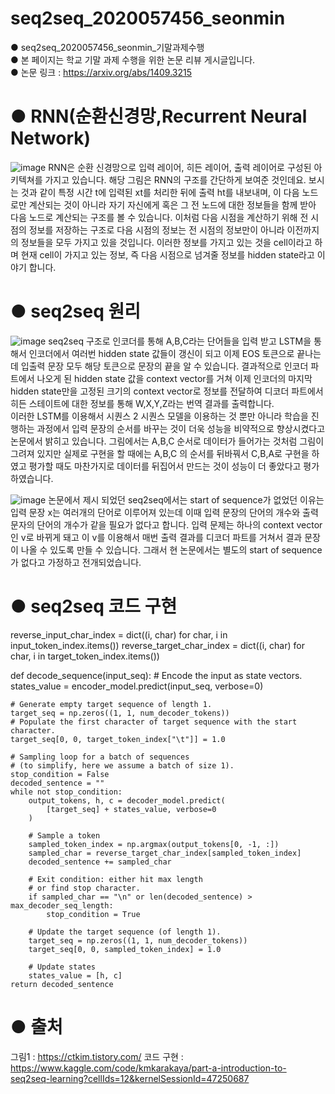 # seq2seq_2020057456_seonmin
● seq2seq_2020057456_seonmin_기말과제수행 <br>
● 본 페이지는 학교 기말 과제 수행을 위한 논문 리뷰 게시글입니다. <br>
● 논문 링크 : https://arxiv.org/abs/1409.3215 <br>

# ● RNN(순환신경망,Recurrent Neural Network) <br>
![image](https://github.com/HY-AI2-Projects/seq2seq_2020057456_seonmin/assets/153084250/da1da5ef-e80f-4e01-8bd6-decb57f46f69)
 RNN은 순환 신경망으로 입력 레이어, 히든 레이어, 출력 레이어로 구성된 아키텍쳐를 가지고 있습니다. 해당 그림은 RNN의 구조를 간단하게 보여준 것인데요. 보시는 것과 같이 특정 시간 t에 입력된 xt를 처리한 뒤에 출력 ht를 내보내며, 이 다음 노드로만 계산되는 것이 아니라 자기 자신에게 혹은 그 전 노드에 대한 정보들을 함께 받아 다음 노드로 계산되는 구조를 볼 수 있습니다. 이처럼 다음 시점을 계산하기 위해 전 시점의 정보를 저장하는 구조로 다음 시점의 정보는 전 시점의 정보만이 아니라 이전까지의 정보들을 모두 가지고 있을 것입니다. 이러한 정보를 가지고 있는 것을 cell이라고 하며 현재 cell이 가지고 있는 정보, 즉 다음 시점으로 넘겨줄 정보를 hidden state라고 이야기 합니다.

# ● seq2seq 원리 <br>
 ![image](https://github.com/HY-AI2-Projects/seq2seq_2020057456_seonmin/assets/153084250/8f740bf3-c365-492f-b2a3-737d7b077d24)
 seq2seq 구조로 인코더를 통해 A,B,C라는 단어들을 입력 받고 LSTM을 통해서 인코더에서 여러번 hidden state 값들이 갱신이 되고 이제 EOS 토큰으로 끝나는데 입출력 문장 모두 해당 토큰으로 문장의 끝을 알 수 있습니다. 결과적으로 인코더 파트에서 나오게 된 hidden state 값을 context vector를 거쳐 이제 인코더의 마지막 hidden state만을 고정된 크기의 context vector로 정보를 전달하여 디코더 파트에서 히든 스테이트에 대한 정보를 통해 W,X,Y,Z라는 번역 결과를 출력합니다.<br>
 이러한 LSTM를 이용해서 시퀀스 2 시퀀스 모델을 이용하는 것 뿐만 아니라 학습을 진행하는 과정에서 입력 문장의 순서를 바꾸는 것이 더욱 성능을 비약적으로 향상시켰다고 논문에서 밝히고 있습니다. 그림에서는 A,B,C 순서로 데이터가 들어가는 것처럼 그림이 그려져 있지만 실제로 구현을 할 때에는 A,B,C 의 순서를 뒤바꿔서 C,B,A로 구현을 하였고 평가할 때도 마찬가지로 데이터를 뒤집어서 만드는 것이 성능이 더 좋았다고 평가하였습니다.

![image](https://github.com/HY-AI2-Projects/seq2seq_2020057456_seonmin/assets/153084250/4d74db0a-5b8f-4841-97fd-2d2e04d12a56)
 논문에서 제시 되었던 seq2seq에서는 start of sequence가 없었던 이유는 입력 문장 x는 여러개의 단어로 이루어져 있는데 이때 입력 문장의 단어의 개수와 출력 문자의 단어의 개수가 같을 필요가 없다고 합니다. 입력 문제는 하나의 context vector인 v로 바뀌게 돼고 이 v를 이용해서 매번 출력 결과를 디코더 파트를 거쳐서 결과 문장이 나올 수 있도록 만들 수 있습니다. 그래서 현 논문에서는 별도의 start of sequence가 없다고 가정하고 전개되었습니다.

# ● seq2seq 코드 구현

reverse_input_char_index = dict((i, char) for char, i in input_token_index.items())
reverse_target_char_index = dict((i, char) for char, i in target_token_index.items())


def decode_sequence(input_seq):
    # Encode the input as state vectors.
    states_value = encoder_model.predict(input_seq, verbose=0)

    # Generate empty target sequence of length 1.
    target_seq = np.zeros((1, 1, num_decoder_tokens))
    # Populate the first character of target sequence with the start character.
    target_seq[0, 0, target_token_index["\t"]] = 1.0

    # Sampling loop for a batch of sequences
    # (to simplify, here we assume a batch of size 1).
    stop_condition = False
    decoded_sentence = ""
    while not stop_condition:
        output_tokens, h, c = decoder_model.predict(
            [target_seq] + states_value, verbose=0
        )

        # Sample a token
        sampled_token_index = np.argmax(output_tokens[0, -1, :])
        sampled_char = reverse_target_char_index[sampled_token_index]
        decoded_sentence += sampled_char

        # Exit condition: either hit max length
        # or find stop character.
        if sampled_char == "\n" or len(decoded_sentence) > max_decoder_seq_length:
            stop_condition = True

        # Update the target sequence (of length 1).
        target_seq = np.zeros((1, 1, num_decoder_tokens))
        target_seq[0, 0, sampled_token_index] = 1.0

        # Update states
        states_value = [h, c]
    return decoded_sentence




# ● 출처
그림1 : https://ctkim.tistory.com/
코드 구현 : https://www.kaggle.com/code/kmkarakaya/part-a-introduction-to-seq2seq-learning?cellIds=12&kernelSessionId=47250687
